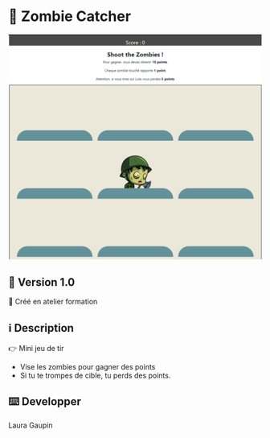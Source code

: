 # :zombie: Zombie Catcher 
![capture d'écran](https://github.com/Naerys404/ZombieCatcher/blob/main/images/thumb.bmp)

## :pushpin: Version 1.0

📎 Créé en atelier formation

## :information_source: Description

:point_right: Mini jeu de tir 
- Vise les zombies pour gagner des points
- Si tu te trompes de cible, tu perds des points.


## :keyboard: Developper 
Laura Gaupin


